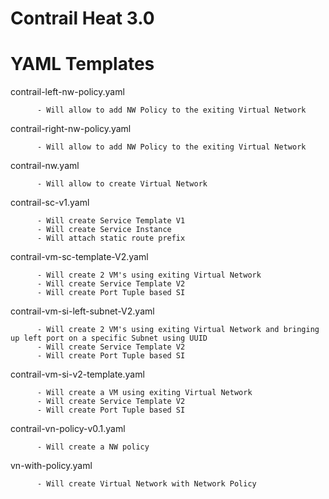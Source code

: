 # Contrail Heat 3.0

# YAML Templates

contrail-left-nw-policy.yaml   

          - Will allow to add NW Policy to the exiting Virtual Network

contrail-right-nw-policy.yaml 

          - Will allow to add NW Policy to the exiting Virtual Network

contrail-nw.yaml        

          - Will allow to create Virtual Network

contrail-sc-v1.yaml          

          - Will create Service Template V1
          - Will create Service Instance
          - Will attach static route prefix

contrail-vm-sc-template-V2.yaml

          - Will create 2 VM's using exiting Virtual Network
          - Will create Service Template V2
          - Will create Port Tuple based SI
                                 
contrail-vm-si-left-subnet-V2.yaml

          - Will create 2 VM's using exiting Virtual Network and bringing up left port on a specific Subnet using UUID
          - Will create Service Template V2
          - Will create Port Tuple based SI

contrail-vm-si-v2-template.yaml

          - Will create a VM using exiting Virtual Network
          - Will create Service Template V2
          - Will create Port Tuple based SI

contrail-vn-policy-v0.1.yaml   

          - Will create a NW policy

vn-with-policy.yaml          

          - Will create Virtual Network with Network Policy
